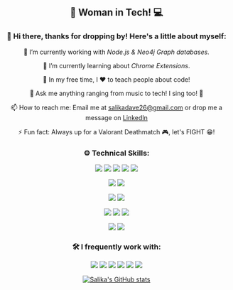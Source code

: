 <div align="center">

## 👩 Woman in Tech! 💻
### 👋 Hi there, thanks for dropping by! Here's a little about myself:
  
🔭 I’m currently working with *Node.js & Neo4j Graph databases.*
  
🌱 I’m currently learning about *Chrome Extensions*.
  
🎈 In my free time, I ❤ to teach people about code!
  
💬 Ask me anything ranging from music to tech! I sing too! 🎤
  
📫 How to reach me: Email me at <a href="mailto:salikadave26@gmail.com">salikadave26@gmail.com</a> or drop me a message on [LinkedIn](https://www.linkedin.com/in/salikadave/)
  
⚡ Fun fact: Always up for a Valorant Deathmatch 🎮, let's FIGHT 😁! 

### ⚙ Technical Skills:
![](https://img.shields.io/badge/HTML5-E34F26?style=for-the-badge&logo=html5&logoColor=white)
![](https://img.shields.io/badge/CSS3-1572B6?style=for-the-badge&logo=css3&logoColor=white)
![](https://img.shields.io/badge/JavaScript-F7DF1E?style=for-the-badge&logo=javascript&logoColor=black)
![](https://img.shields.io/badge/Python-3776AB?style=for-the-badge&logo=python&logoColor=white)
![](https://img.shields.io/badge/React-20232A?style=for-the-badge&logo=react&logoColor=61DAFB)
  
![](https://img.shields.io/badge/-materialize--css-ff69b4?style=for-the-badge&logo=materialize--css&logoColor=white)
![](https://img.shields.io/badge/ChartJS-FF6384?style=for-the-badge&logo=chart-dot-js&logoColor=white)

![](https://img.shields.io/badge/Node.js-43853D?style=for-the-badge&logo=node.js&logoColor=white)
![](https://img.shields.io/badge/Flask-000000?style=for-the-badge&logo=flask&logoColor=white)

![](https://img.shields.io/badge/Neo4j-018bff?style=for-the-badge&logo=neo4j&logoColor=black)
![](https://img.shields.io/badge/MongoDB-4EA94B?style=for-the-badge&logo=mongodb&logoColor=white)
![](https://img.shields.io/badge/MySQL-00000F?style=for-the-badge&logo=mysql&logoColor=white)

![](https://img.shields.io/badge/Cordova-35434F?style=for-the-badge&logo=apache-cordova&logoColor=E8E8E8)
![](https://img.shields.io/badge/React_Native-20232A?style=for-the-badge&logo=react&logoColor=61DAFB)


### 🛠 I frequently work with:
![](https://img.shields.io/badge/Markdown-000000?style=for-the-badge&logo=markdown&logoColor=white)
![](https://img.shields.io/badge/InVision-CE1A56?style=for-the-badge&logo=InVision&logoColor=white)
![](https://img.shields.io/badge/Figma-black?style=for-the-badge&logo=figma&logoColor=F24E1E)
![](https://img.shields.io/badge/VS_Code-0078D4?style=for-the-badge&logo=visual%20studio%20code&logoColor=white)
![](https://img.shields.io/badge/Netlify-323236?style=for-the-badge&logo=netlify&logoColor=00C7B7)
![](https://img.shields.io/badge/Heroku-430098?style=for-the-badge&logo=heroku&logoColor=white)

<!--
### My Workspace:
![](https://img.shields.io/badge/Windows-Legion_Y540-0078D6?style=for-the-badge&logo=windows&logoColor=white)
![](https://img.shields.io/badge/Intel-Core_i7_9th-0071C5?style=for-the-badge&logo=intel&logoColor=white)
![](https://img.shields.io/badge/NVIDIA-GTX1650-76B900?style=for-the-badge&logo=nvidia&logoColor=white)
-->

[![Salika's GitHub stats](https://github-readme-stats.vercel.app/api?username=salikadave&count_private=true&show_icons=true&theme=nightowl)](https://github.com/salikadave/github-readme-stats)

</div>

<!--
**salikadave/salikadave** is a ✨ _special_ ✨ repository because its `README.md` (this file) appears on your GitHub profile.

![](https://badges.pufler.dev/visits/salikadave/salikadave)

Here are some ideas to get you started:
https://dev.to/envoy_/150-badges-for-github-pnk
https://shields.io/
https://github.com/alexandresanlim
https://towardsdatascience.com/build-a-stunning-readme-for-your-github-profile-9b80434fe5d7
-->
